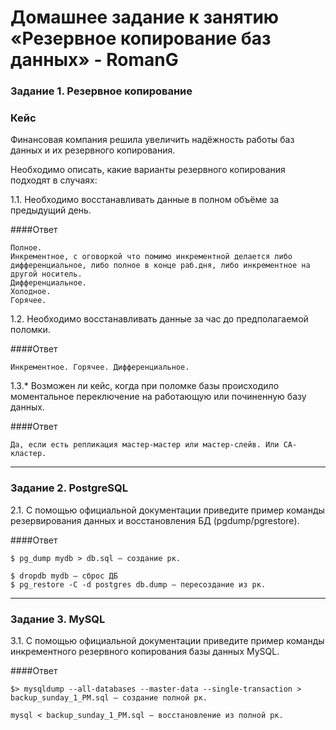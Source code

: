# Домашнее задание к занятию «Резервное копирование баз данных» - RomanG


### Задание 1. Резервное копирование

### Кейс
Финансовая компания решила увеличить надёжность работы баз данных и их резервного копирования. 

Необходимо описать, какие варианты резервного копирования подходят в случаях: 

1.1. Необходимо восстанавливать данные в полном объёме за предыдущий день.

####Ответ

```
Полное.
Инкрементное, с оговоркой что помимо инкрементной делается либо дифференциальное, либо полное в конце раб.дня, либо инкрементное на другой носитель.
Дифференциальное.
Холодное.
Горячее.
```

1.2. Необходимо восстанавливать данные за час до предполагаемой поломки.

####Ответ
```
Инкрементное. Горячее. Дифференциальное.
```

1.3.* Возможен ли кейс, когда при поломке базы происходило моментальное переключение на работающую или починенную базу данных.

####Ответ

```
Да, если есть репликация мастер-мастер или мастер-слейв. Или CA-кластер.
```

---

### Задание 2. PostgreSQL

2.1. С помощью официальной документации приведите пример команды резервирования данных и восстановления БД (pgdump/pgrestore).

####Ответ

```
$ pg_dump mydb > db.sql – создание рк.

$ dropdb mydb – сброс ДБ
$ pg_restore -C -d postgres db.dump – пересоздание из рк.
```

---

### Задание 3. MySQL

3.1. С помощью официальной документации приведите пример команды инкрементного резервного копирования базы данных MySQL. 

####Ответ

```
$> mysqldump --all-databases --master-data --single-transaction > backup_sunday_1_PM.sql – создание полной рк.

mysql < backup_sunday_1_PM.sql – восстановление из полной рк.
```
